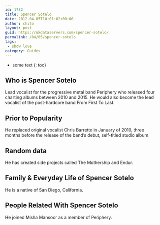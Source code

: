 ```yaml
---
id: 1782
title: Spencer Sotelo
date: 2012-04-05T10:01:02+00:00
author: chito
layout: post
guid: https://ukdataservers.com/spencer-sotelo/
permalink: /04/05/spencer-sotelo
tags:
 - show love
category: Guides
---
```


* some text
{: toc}
          
          
## Who is  Spencer Sotelo
                  
                  
                  
Lead vocalist for the progressive metal band Periphery who released four charting albums between 2010 and 2015. He would also become the lead vocalist of the post-hardcore band From First To Last.
                  
                
                
                
## Prior to Popularity 
                  
                  
                  
He replaced original vocalist Chris Barretto in January of 2010, three months before the release of the band&#8217;s debut, self-titled studio album.
                  
                
                
                
## Random data 
                  
                  
                  
He has created side projects called The Mothership and Endur.
                  
                
                
                
## Family & Everyday Life of Spencer Sotelo
                  
                  
                  
He is a native of San Diego, California.
                  
                
                
                
## People Related With  Spencer Sotelo
                  
                  
                  
He joined Misha Mansoor as a member of Periphery.
                  
                
              
            
          
          
          
    
    
  
